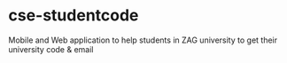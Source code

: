 # cse-studentcode
Mobile and Web application to help students in ZAG university to get their university code &amp; email

